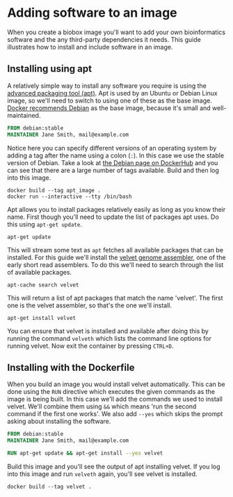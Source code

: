 # Adding software to an image

When you create a biobox image you'll want to add your own bioinformatics
software and the any third-party dependencies it needs. This guide illustrates
how to install and include software in an image.

## Installing using apt

A relatively simple way to install any software you require is using the
[advanced packaging tool (apt)][apt]. Apt is used by an Ubuntu or Debian Linux
image, so we'll need to switch to using one of these as the base image. [Docker
recommends Debian][debian] as the base image, because it's small and
well-maintained.

[apt]: http://en.wikipedia.org/wiki/Advanced_Packaging_Tool
[debian]: https://docs.docker.com/articles/dockerfile_best-practices/

~~~ Dockerfile
FROM debian:stable
MAINTAINER Jane Smith, mail@example.com
~~~

Notice here you can specify different versions of an operating system by adding
a tag after the name using a colon (`:`). In this case we use the stable
version of Debian. Take a look at [the Debian page on DockerHub][debian_image]
and you can see that there are a large number of tags available. Build and then
log into this image.

[debian_image]: https://registry.hub.docker.com/_/debian/

~~~ shell
docker build --tag apt_image .
docker run --interactive --tty /bin/bash
~~~

Apt allows you to install packages relatively easily as long as you know their
name. First though you'll need to update the list of packages apt uses. Do this
using `apt-get update`.

~~~ shell
apt-get update
~~~

This will stream some text as `apt` fetches all available packages that can be
installed. For this guide we'll install the [velvet genome assembler][velvet],
one of the early short read assemblers. To do this we'll need to search through
the list of available packages.

[velvet]: https://www.ebi.ac.uk/~zerbino/velvet/

~~~ shell
apt-cache search velvet
~~~

This will return a list of apt packages that match the name 'velvet'. The first
one is the velvet assembler, so that's the one we'll install.

~~~ shell
apt-get install velvet
~~~

You can ensure that velvet is installed and available after doing this by
running the command `velveth` which lists the command line options for running
velvet. Now exit the container by pressing `CTRL+D`.

## Installing with the Dockerfile

When you build an image you would install velvet automatically. This can be
done using the `RUN` directive which executes the given commands as the image
is being built. In this case we'll add the commands we used to install velvet.
We'll combine them using `&&` which means 'run the second command if the first
one works'. We also add `--yes` which skips the prompt asking about installing
the software.

~~~ Dockerfile
FROM debian:stable
MAINTAINER Jane Smith, mail@example.com

RUN apt-get update && apt-get install --yes velvet
~~~

Build this image and you'll see the output of apt installing velvet. If you log
into this image and run `velveth` again, you'll see velvet is installed.

~~~ shell
docker build --tag velvet .
~~~
